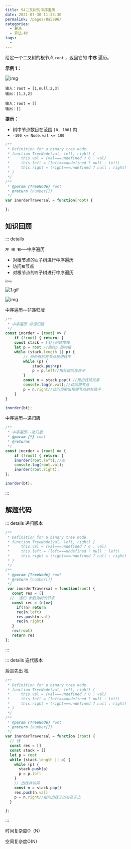 ```yaml
---
title: 94二叉树的中序遍历
date: 2021-07-30 11:33:30
permalink: /pages/8a5a96/
categories:
  - 算法
  - 算法-树
tags:
  - 
---
```

给定一个二叉树的根节点 `root` ，返回它的 **中序** 遍历。

**示例 1：**

![img](https://assets.leetcode.com/uploads/2020/09/15/inorder_1.jpg)



```
输入：root = [1,null,2,3]
输出：[1,3,2]

输入：root = []
输出：[]
```
<!-- more -->
**提示：**

- 树中节点数目在范围 `[0, 100]` 内
- `-100 <= Node.val <= 100`

```js
/**
 * Definition for a binary tree node.
 * function TreeNode(val, left, right) {
 *     this.val = (val===undefined ? 0 : val)
 *     this.left = (left===undefined ? null : left)
 *     this.right = (right===undefined ? null : right)
 * }
 */
/**
 * @param {TreeNode} root
 * @return {number[]}
 */
var inorderTraversal = function(root) {

};
```





## 知识回顾

::: details

` 左 根 右 `---中序遍历

- 对根节点的`左`子树进行中序遍历
- 访问`根`节点
- 对根节点的`右`子树进行中序遍历

<img src="https://gitee.com/sheep101/typora-img-save/raw/master/img/20210727143813.webp" alt="img" style="zoom:50%;" />

![1.gif](https://gitee.com/sheep101/typora-img-save/raw/master/img/20210730100849.gif)

![img](https://gitee.com/sheep101/typora-img-save/raw/master/img/20210727144654.png)



 中序遍历—非递归版

```js
/**
 * 中序遍历 非递归版
 */
const inorder = (root) => {
    if (!root) { return; }
    const stack = []//创建堆栈
    let p = root //指针p 指向根
    while (stack.length || p) {
        // 将所有的左节点放进栈中
        while (p) {
            stack.push(p)
            p = p.left//指针指向左孩子
        }
        const n = stack.pop() //推出栈顶元素
        console.log(n.val);//访问根节点
        p = n.right//访问当前出栈根节点的右孩子
    }
}

inorder(bt);
```

中序遍历—递归版

```js
/**
 * 中序遍历--递归版
 * @param {*} root 
 * @returns 
 */
const inorder = (root) => {
    if (!root) { return; }
    inorder(root.left);//左
    console.log(root.val);
    inorder(root.right);
};

inorder(bt);
```

:::

## 解题代码

::: details 递归版本

```js
/**
 * Definition for a binary tree node.
 * function TreeNode(val, left, right) {
 *     this.val = (val===undefined ? 0 : val)
 *     this.left = (left===undefined ? null : left)
 *     this.right = (right===undefined ? null : right)
 * }
 */
/**
 * @param {TreeNode} root
 * @return {number[]}
 */
 var inorderTraversal = function(root) {
   const res = []
  //  递归 参数为树的节点
   const rec = (n)=>{
     if(!n) return
     rec(n.left)
     res.push(n.val)
     rec(n.right)
   }
   rec(root)
   return res
};
```



:::

::: details 迭代版本

后进先出 栈

```js
/**
 * Definition for a binary tree node.
 * function TreeNode(val, left, right) {
 *     this.val = (val===undefined ? 0 : val)
 *     this.left = (left===undefined ? null : left)
 *     this.right = (right===undefined ? null : right)
 * }
 */
/**
 * @param {TreeNode} root
 * @return {number[]}
 */
var inorderTraversal = function (root) {
  // 栈
  const res = []
  const stack = []
  let p = root
  while (stack.length || p) {
    while (p) {
      stack.push(p)
      p = p.left
    }
    // 出栈并访问
    const n = stack.pop()
    res.push(n.val)
    p = n.right//指向出栈了的右孩子上
  }

};
```

:::

时间复杂度O（N)

空间复杂度O(N)